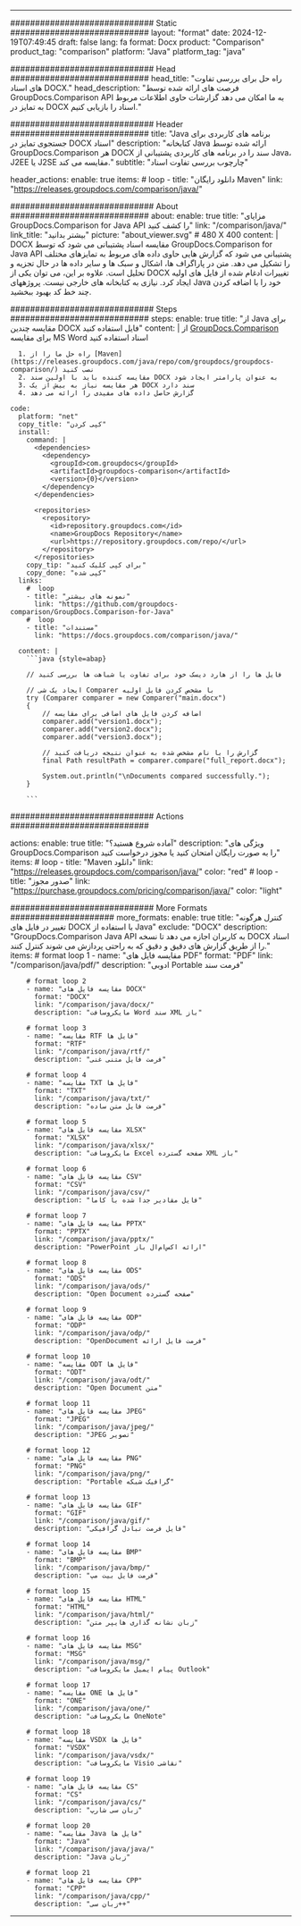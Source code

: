 
---
############################# Static ############################
layout: "format"
date:  2024-12-19T07:49:45
draft: false
lang: fa
format: Docx
product: "Comparison"
product_tag: "comparison"
platform: "Java"
platform_tag: "java"

############################# Head ############################
head_title: "راه حل برای بررسی تفاوت های اسناد DOCX."
head_description: "فرصت های ارائه شده توسط GroupDocs.Comparison API به ما امکان می دهد گزارشات حاوی اطلاعات مربوط به تمایز در DOCX اسناد را بازیابی کنیم."

############################# Header ############################
title: "Java برنامه های کاربردی برای جستجوی تمایز در DOCX اسناد" 
description: "کتابخانه Java ارائه شده توسط GroupDocs.Comparison هر DOCX سند را در برنامه های کاربردی پشتیبانی از Java، J2EE یا J2SE مقایسه می کند."
subtitle: "چارچوب بررسی تفاوت اسناد"  

header_actions:
  enable: true
  items:
    #  loop
    - title: "دانلود رایگان Maven"
      link: "https://releases.groupdocs.com/comparison/java/"
      
############################# About ############################
about:
    enable: true
    title: "مزایای GroupDocs.Comparison for Java API را کشف کنید"
    link: "/comparison/java/"
    link_title: "بیشتر بدانید"
    picture: "about_viewer.svg" # 480 X 400
    content: |
       DOCX مقایسه اسناد پشتیبانی می شود که توسط GroupDocs.Comparison for Java API پشتیبانی می شود که گزارش هایی حاوی داده های مربوط به تمایزهای مختلف را تشکیل می دهد. متن در پاراگراف ها، اشکال و سبک ها و سایر داده ها در حال تجزیه و تحلیل است. علاوه بر این، می توان یکی از DOCX تغییرات ادغام شده از فایل های اولیه ایجاد کرد. نیازی به کتابخانه های خارجی نیست. پروژههای Java خود را با اضافه کردن چند خط کد بهبود ببخشید.

############################# Steps ############################
steps:
    enable: true
    title: "از Java برای مقایسه چندین DOCX فایل استفاده کنید"
    content: |
      از [GroupDocs.Comparison](https://products.groupdocs.com/comparison/java/) برای مقایسه MS Word اسناد استفاده کنید
      
      1. راه حل ما را از [Maven](https://releases.groupdocs.com/java/repo/com/groupdocs/groupdocs-comparison/) نصب کنید
      2. مقایسه کننده باید با اولین سند DOCX به عنوان پارامتر ایجاد شود
      3. هر مقایسه نیاز به بیش از یک DOCX سند دارد
      4. گزارش حاصل داده های مفیدی را ارائه می دهد
   
    code:
      platform: "net"
      copy_title: "کپی کردن"
      install:
        command: |
          <dependencies>
            <dependency>
              <groupId>com.groupdocs</groupId>
              <artifactId>groupdocs-comparison</artifactId>
              <version>{0}</version>
            </dependency>
          </dependencies>

          <repositories>
            <repository>
              <id>repository.groupdocs.com</id>
              <name>GroupDocs Repository</name>
              <url>https://repository.groupdocs.com/repo/</url>
            </repository>
          </repositories>
        copy_tip: "برای کپی کلیک کنید"
        copy_done: "کپی شده"
      links:
        #  loop
        - title: "نمونه های بیشتر"
          link: "https://github.com/groupdocs-comparison/GroupDocs.Comparison-for-Java"
        #  loop
        - title: "مستندات"
          link: "https://docs.groupdocs.com/comparison/java/"
          
      content: |
        ```java {style=abap}

        // فایل ها را از هارد دیسک خود برای تفاوت یا شباهت ها بررسی کنید

        // ایجاد یک شی Comparer با مشخص کردن فایل اولیه
        try (Comparer comparer = new Comparer("main.docx") 
        {
            // اضافه کردن فایل های اضافی برای مقایسه
        	comparer.add("version1.docx");
            comparer.add("version2.docx");
            comparer.add("version3.docx");

            // گزارش را با نام مشخص شده به عنوان نتیجه دریافت کنید
            final Path resultPath = comparer.compare("full_report.docx"); 

            System.out.println("\nDocuments compared successfully.");
        }
        
        ```            

############################# Actions ############################

actions:
  enable: true
  title: "آماده شروع هستید؟"
  description: "ویژگی های GroupDocs.Comparison را به صورت رایگان امتحان کنید یا مجوز درخواست کنید"
  items:
    #  loop
    - title: "Maven دانلود"
      link: "https://releases.groupdocs.com/comparison/java/"
      color: "red"
        #  loop
    - title: "صدور مجوز"
      link: "https://purchase.groupdocs.com/pricing/comparison/java/"
      color: "light"


############################# More Formats #####################
more_formats:
    enable: true
    title: "کنترل هرگونه تغییر در فایل های DOCX با استفاده از Java"
    exclude: "DOCX"
    description: "GroupDocs.Comparison Java API به کاربران اجازه می دهد تا نسخه DOCX اسناد را از طریق گزارش های دقیق و دقیق که به راحتی پردازش می شوند کنترل کنند."
    items: 
        # format loop 1
        - name: "مقایسه فایل های PDF"
          format: "PDF"
          link: "/comparison/java/pdf/"
          description: "ادوبی Portable فرمت سند"

        # format loop 2
        - name: "مقایسه فایل های DOCX"
          format: "DOCX"
          link: "/comparison/java/docx/"
          description: "مایکروسافت Word سند XML باز"

        # format loop 3
        - name: "مقایسه RTF فایل ها"
          format: "RTF"
          link: "/comparison/java/rtf/"
          description: "فرمت فایل متنی غنی"

        # format loop 4
        - name: "مقایسه TXT فایل ها"
          format: "TXT"
          link: "/comparison/java/txt/"
          description: "فرمت فایل متن ساده"

        # format loop 5
        - name: "مقایسه فایل های XLSX"
          format: "XLSX"
          link: "/comparison/java/xlsx/"
          description: "مایکروسافت Excel صفحه گسترده XML باز"

        # format loop 6
        - name: "مقایسه فایل های CSV"
          format: "CSV"
          link: "/comparison/java/csv/"
          description: "فایل مقادیر جدا شده با کاما"

        # format loop 7
        - name: "مقایسه فایل های PPTX"
          format: "PPTX"
          link: "/comparison/java/pptx/"
          description: "PowerPoint ارائه اکس‌ام‌ال باز"

        # format loop 8
        - name: "مقایسه فایل های ODS"
          format: "ODS"
          link: "/comparison/java/ods/"
          description: "Open Document صفحه گسترده"

        # format loop 9
        - name: "مقایسه فایل های ODP"
          format: "ODP"
          link: "/comparison/java/odp/"
          description: "OpenDocument فرمت فایل ارائه"

        # format loop 10
        - name: "مقایسه ODT فایل ها"
          format: "ODT"
          link: "/comparison/java/odt/"
          description: "Open Document متن"

        # format loop 11
        - name: "مقایسه فایل های JPEG"
          format: "JPEG"
          link: "/comparison/java/jpeg/"
          description: "JPEG تصویر"

        # format loop 12
        - name: "مقایسه فایل های PNG"
          format: "PNG"
          link: "/comparison/java/png/"
          description: "Portable گرافیک شبکه"

        # format loop 13
        - name: "مقایسه فایل های GIF"
          format: "GIF"
          link: "/comparison/java/gif/"
          description: "فایل فرمت تبادل گرافیکی"

        # format loop 14
        - name: "مقایسه فایل های BMP"
          format: "BMP"
          link: "/comparison/java/bmp/"
          description: "فرمت فایل بیت مپ"

        # format loop 15
        - name: "مقایسه فایل های HTML"
          format: "HTML"
          link: "/comparison/java/html/"
          description: "زبان نشانه گذاری هایپر متن"

        # format loop 16
        - name: "مقایسه فایل های MSG"
          format: "MSG"
          link: "/comparison/java/msg/"
          description: "پیام ایمیل مایکروسافت Outlook"

        # format loop 17
        - name: "مقایسه ONE فایل ها"
          format: "ONE"
          link: "/comparison/java/one/"
          description: "مایکروسافت OneNote"

        # format loop 18
        - name: "مقایسه VSDX فایل ها"
          format: "VSDX"
          link: "/comparison/java/vsdx/"
          description: "مایکروسافت Visio نقاشی"

        # format loop 19
        - name: "مقایسه فایل های CS"
          format: "CS"
          link: "/comparison/java/cs/"
          description: "زبان سی شارپ"

        # format loop 20
        - name: "مقایسه Java فایل ها"
          format: "Java"
          link: "/comparison/java/java/"
          description: "Java زبان"
          
        # format loop 21
        - name: "مقایسه فایل های CPP"
          format: "CPP"
          link: "/comparison/java/cpp/"
          description: "زبان سی++"
---
